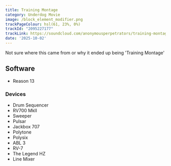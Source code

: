 ```yaml
---
title: Training Montage
category: Underdog Movie
image: /block_element_modifier.png
trackPageColour: hsl(61, 23%, 0%)
trackId: "2095227177"
trackLink: https://soundcloud.com/anonymousperpetrators/training-montage
date: '2025-10-02'
---
```

Not sure where this came from or why it ended up being 'Training Montage'
## Software
- Reason 13 
### Devices
- Drum Sequencer
- RV700 MkII 
- Sweeper
- Pulsar 
- Jackbox 707
- Polytone
- Polysix
- ABL 3
- RV-7
- The Legend HZ
- Line Mixer

